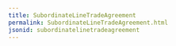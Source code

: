 ```yaml
---
title: SubordinateLineTradeAgreement
permalink: SubordinateLineTradeAgreement.html
jsonid: subordinatelinetradeagreement
---
```

